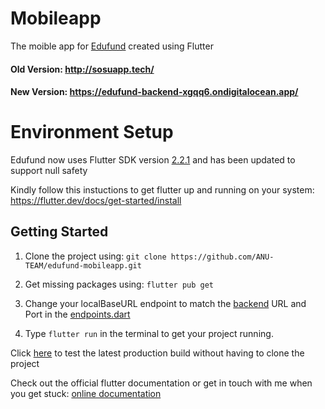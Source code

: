 # Mobileapp
The moible app for [Edufund](https://edufund-backend-xgqq6.ondigitalocean.app/) created using Flutter

#### Old Version: http://sosuapp.tech/
#### New Version: https://edufund-backend-xgqq6.ondigitalocean.app/

# Environment Setup
Edufund now uses Flutter SDK version [2.2.1](https://storage.googleapis.com/flutter_infra_release/releases/stable/linux/flutter_linux_2.2.1-stable.tar.xz) and has been updated to support null safety

Kindly follow this instuctions to get flutter up and running on your system: https://flutter.dev/docs/get-started/install

## Getting Started

1. Clone the project using: ```git clone https://github.com/ANU-TEAM/edufund-mobileapp.git```

2. Get missing packages using: ```flutter pub get```

3. Change your localBaseURL endpoint to match the [backend](https://github.com/ANU-TEAM/edufund-backend) URL and Port in the [endpoints.dart](https://github.com/ANU-TEAM/edufund-mobileapp/blob/develop/lib/utils/endpoints.dart)

4. Type ```flutter run``` in the terminal to get your project running. 


Click [here](https://edufund-backend-xgqq6.ondigitalocean.app/) to test the latest production build without having to clone the project

Check out the official flutter documentation or get in touch with me when you get stuck:
[online documentation](https://flutter.dev/docs)
